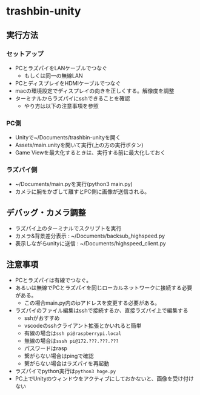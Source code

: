 # trashbin-unity

## 実行方法
### セットアップ
* PCとラズパイをLANケーブルでつなぐ
  * もしくは同一の無線LAN
* PCとディスプレイをHDMIケーブルでつなぐ
*  macの環境設定でディスプレイの向きを正しくする。解像度を調整
*  ターミナルからラズパイにsshできることを確認
   *  やり方は以下の注意事項を参照
### PC側
* Unityで~/Documents/trashbin-unityを開く
* Assets/main.unityを開いて実行(上の方の実行ボタン)
* Game Viewを最大化するときは、実行する前に最大化しておく

### ラズパイ側
* ~/Documents/main.pyを実行(python3 main.py)
* カメラに腕をかざして離すとPC側に画像が送信される。

## デバッグ・カメラ調整
* ラズパイ上のターミナルでスクリプトを実行
* カメラ&背景差分表示 : ~/Documents/backsub_highspeed.py
* 表示しながらunityに送信 : ~/Documents/highspeed_client.py

## 注意事項
* PCとラズパイは有線でつなぐ。
* あるいは無線でPCとラズパイを同じローカルネットワークに接続する必要がある。
  * この場合main.py内のipアドレスを変更する必要がある。
* ラズパイのファイル編集はsshで接続するか、直接ラズパイ上で編集する
  * sshがおすすめ
  * vscodeのsshクライアント拡張とかいれると簡単
  * 有線の場合は```ssh pi@raspberrypi.local```
  * 無線の場合は```sssh pi@172.???.???.???```
  * パスワードはrasp
  * 繋がらない場合はpingで確認
  * 繋がらない場合はラズパイを再起動
* ラズパイでpython実行は```python3 hoge.py```
* PC上でUnityのウィンドウをアクティブにしておかないと、画像を受け付けない
